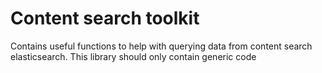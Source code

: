 <!-- gitbook-ignore -->

# Content search toolkit

Contains useful functions to help with querying data from content search elasticsearch.
This library should only contain generic code

